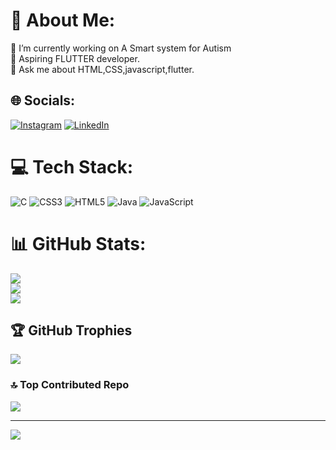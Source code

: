 # 💫 About Me:
🔭 I’m currently working on A Smart system for Autism<br>🌱 Aspiring FLUTTER developer.<br>💬 Ask me about HTML,CSS,javascript,flutter.<br>


## 🌐 Socials:
[![Instagram](https://img.shields.io/badge/Instagram-%23E4405F.svg?logo=Instagram&logoColor=white)](https://instagram.com/prabha_663_) [![LinkedIn](https://img.shields.io/badge/LinkedIn-%230077B5.svg?logo=linkedin&logoColor=white)](https://linkedin.com/in/maniprabha-s-8a696624b) 

# 💻 Tech Stack:
![C](https://img.shields.io/badge/c-%2300599C.svg?style=for-the-badge&logo=c&logoColor=white) ![CSS3](https://img.shields.io/badge/css3-%231572B6.svg?style=for-the-badge&logo=css3&logoColor=white) ![HTML5](https://img.shields.io/badge/html5-%23E34F26.svg?style=for-the-badge&logo=html5&logoColor=white) ![Java](https://img.shields.io/badge/java-%23ED8B00.svg?style=for-the-badge&logo=java&logoColor=white) ![JavaScript](https://img.shields.io/badge/javascript-%23323330.svg?style=for-the-badge&logo=javascript&logoColor=%23F7DF1E)
# 📊 GitHub Stats:
![](https://github-readme-stats.vercel.app/api?username=Maniprabha06&theme=highcontrast&hide_border=false&include_all_commits=true&count_private=false)<br/>
![](https://github-readme-streak-stats.herokuapp.com/?user=Maniprabha06&theme=highcontrast&hide_border=false)<br/>
![](https://github-readme-stats.vercel.app/api/top-langs/?username=Maniprabha06&theme=highcontrast&hide_border=false&include_all_commits=true&count_private=false&layout=compact)

## 🏆 GitHub Trophies
![](https://github-profile-trophy.vercel.app/?username=Maniprabha06&theme=radical&no-frame=false&no-bg=true&margin-w=4)

### 🔝 Top Contributed Repo
![](https://github-contributor-stats.vercel.app/api?username=Maniprabha06&limit=5&theme=radical&combine_all_yearly_contributions=true)

---
[![](https://visitcount.itsvg.in/api?id=Maniprabha06&icon=0&color=0)](https://visitcount.itsvg.in)

<!-- Proudly created with GPRM ( https://gprm.itsvg.in ) -->
